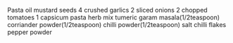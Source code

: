 Pasta
oil
mustard seeds
4 crushed garlics
2 sliced onions
2 chopped tomatoes
1 capsicum
pasta herb mix
tumeric
garam masala(1/2teaspoon)
corriander powder(1/2teaspoon)
chilli powder(1/2teaspoon)
salt
chilli flakes
pepper powder
